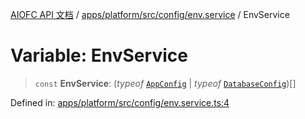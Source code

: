 [AIOFC API 文档](../../../../../../index.md) / [apps/platform/src/config/env.service](../index.md) / EnvService

# Variable: EnvService

> `const` **EnvService**: (*typeof* [`AppConfig`](../../app.config/classes/AppConfig.md) \| *typeof* [`DatabaseConfig`](../../database.config/classes/DatabaseConfig.md))[]

Defined in: [apps/platform/src/config/env.service.ts:4](https://github.com/aiofc-nx/aiofc-nx-20250117/blob/67a7c164367a9389d2ffea309275a0822750a8a2/apps/platform/src/config/env.service.ts#L4)
